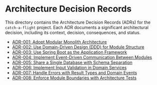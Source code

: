 # Architecture Decision Records

This directory contains the Architecture Decision Records (ADRs) for the `catch-a-flight` project. Each ADR documents a
significant architectural decision, including its context, decision, consequences, and status.

- [ADR-001: Adopt Modular Monolith Architecture](adr-001-modular-monolith.md)
- [ADR-002: Use Domain-Driven Design (DDD) for Module Structure](adr-002-ddd-module-structure.md)
- [ADR-003: Use Spring Boot as the Application Framework](adr-003-spring-boot-framework.md)
- [ADR-004: Implement Event-Driven Communication Between Modules](adr-004-event-driven-communication.md)
- [ADR-005: Share a Single Database with Schema Separation](adr-005-single-database-schema-separation.md)
- [ADR-006: Implement Input Validation in Domain Services](adr-006-input-validation-domain-services.md)
- [ADR-007: Handle Errors with Result Types and Domain Events](adr-007-error-handling-result-types-events.md)
- [ADR-008: Enforce Module Boundaries with Architecture Tests](adr-008-enforce-module-boundaries-archunit.md)